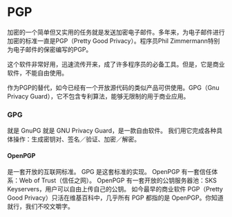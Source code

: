 # PGP
加密的一个简单但又实用的任务就是发送加密电子邮件。多年来，为电子邮件进行加密的标准一直是PGP（Pretty Good Privacy）。程序员Phil Zimmermann特别为电子邮件的保密编写的PGP。

这个软件非常好用，迅速流传开来，成了许多程序员的必备工具。但是，它是商业软件，不能自由使用。

作为PGP的替代，如今已经有一个开放源代码的类似产品可供使用。GPG（Gnu Privacy Guard），它不包含专利算法，能够无限制的用于商业应用。


### GPG
就是 GnuPG 就是 GNU Privacy Guard，是一款自由软件。
我们用它完成各种具体操作：生成密钥对、签名／验证、加密／解密。

#### OpenPGP
是一套开放的互联网标准。
GPG 是这套标准的实现。
OpenPGP 有一套信任体系：Web of Trust（信任之网）。
OpenPGP 有一套开放的公钥服务器池：SKS Keyservers，用户可以自由上传自己的公钥。
如今最早的商业软件 PGP（Pretty Good Privacy）只活在维基百科中，几乎所有 PGP 都指的是 OpenPGP。你知道就行，我们不咬文嚼字。